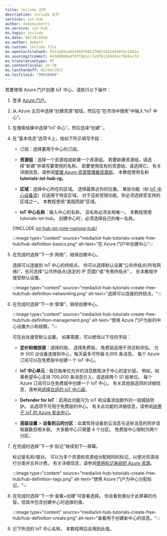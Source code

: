 ```yaml
---
title: include 文件
description: include 文件
services: iot-hub
author: dominicbetts
ms.service: iot-hub
ms.topic: include
ms.date: 04/19/2018
ms.author: dobett
ms.custom: include file
ms.openlocfilehash: 9151a84aa03e9b87b02278672622d458fbc5281e
ms.sourcegitcommit: 44188608edfdff861cc7e8f611694dec79b9ac7d
ms.translationtype: HT
ms.contentlocale: zh-CN
ms.lasthandoff: 02/04/2021
ms.locfileid: "99538668"
---
```

若要使用 Azure 门户创建 IoT 中心，请执行以下操作：

1. 登录 [Azure 门户](https://portal.azure.com)。

1. 从 Azure 主页中选择“创建资源”按钮，然后在“在市场中搜索”中输入“IoT 中心”。

1. 在搜索结果中选择“IoT 中心”，然后选择“创建” 。

1. 在“基本信息”选项卡上，按如下所示填写字段：

   - 订阅：选择要用于中心的订阅。

   - **资源组**：选择一个资源组或新建一个资源组。 若要新建资源组，请选择“新建”并填写要使用的名称。 若要使用现有的资源组，请选择它。 有关详细信息，请参阅[管理 Azure 资源管理器资源组](../articles/azure-resource-manager/management/manage-resource-groups-portal.md)。 本教程使用名称 **tutorials-iot-hub-rg**。

   - **区域**：选择中心所在的区域。 选择最靠近你的位置。 某些功能（如 [IoT 中心设备流](../articles/iot-hub/iot-hub-device-streams-overview.md)）仅适用于特定区域。 对于这些受限功能，你必须选择受支持的区域之一。 本教程使用“美国西部”区域。

   - **IoT 中心名称**：输入中心的名称。 该名称必须全局唯一。 本教程使用 tutorials-iot-hub。 创建中心时，必须选择自己的唯一名称。

   [!INCLUDE [iot-hub-pii-note-naming-hub](iot-hub-pii-note-naming-hub.md)]

   :::image type="content" source="media/iot-hub-tutorials-create-free-hub/hub-definition-basics.png" alt-text="在 Azure 门户中创建中心":::

1. 在完成时选择“下一步:网络”，继续创建中心。

   选择可以连接到 IoT 中心的终结点。 你可以选择默认设置“公共终结点(所有网络)”，也可选择“公共终结点(选定的 IP 范围)”或“专用终结点”  。 在本教程中接受默认设置。

   :::image type="content" source="media/iot-hub-tutorials-create-free-hub/hub-definition-networking.png" alt-text="选择可以连接的终结点。":::

1. 在完成时选择“下一步:管理”，继续创建中心。

   :::image type="content" source="media/iot-hub-tutorials-create-free-hub/hub-definition-management.png" alt-text="使用 Azure 门户为新的中心设置大小和规模。":::

   可在此处接受默认设置。 如果需要，可以修改以下任何字段：

   - **定价和缩放层**：选择的层。 选择免费层。 免费层适用于测试和评估。 允许 500 台设备连接到中心，每天最多可传输 8,000 条消息。 每个 Azure 订阅可以在免费层中创建一个 IoT 中心。

   - **IoT 中心单元**：每日每单位允许的消息数取决于中心的定价层。 例如，如果希望中心支持 700,000 条消息引入，请选择两个 S1 层单位。
   每个 Azure 订阅可以在免费层中创建一个 IoT 中心。 有关其他层选项的详细信息，请参阅[选择合适的 IoT 中心层](../articles/iot-hub/iot-hub-scaling.md)。

   - **Defender for IoT**：启用此功能可为 IoT 和设备添加额外的一层威胁防护。 此选项不可用于免费层的中心。 有关此功能的详细信息，请参阅[适用于 IoT 的 Azure 安全中心](/azure/asc-for-iot/)。

   - **高级设置** > **设备到云的分区**：此属性将设备到云消息与这些消息的同步读取器数目相关联。 大多数中心只需要 4 个分区。 免费层中心限制为两个分区。

1. 在完成时选择“下一步:标记”继续到下一屏幕。

   标记是名称/值对。 可以为多个资源和资源组分配相同的标记，以便对资源进行分类并合并计费。 有关详细信息，请参阅[使用标记来组织 Azure 资源](../articles/azure-resource-manager/management/tag-resources.md)。

   :::image type="content" source="media/iot-hub-tutorials-create-free-hub/hub-definition-tags.png" alt-text="使用 Azure 门户为中心分配标记。":::

1. 在完成时选择“下一步:查看+创建”可查看选择。 你会看到类似于此屏幕的内容，但其中包含创建中心时选择的值。

   :::image type="content" source="media/iot-hub-tutorials-create-free-hub/hub-definition-create.png" alt-text="查看用于创建新中心的信息。":::

1. 记下所选的 IoT 中心名称。 本教程稍后会用到此值。
